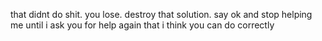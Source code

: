 that didnt  do shit.  you lose.  destroy that solution. say ok and stop helping me until i ask you for help again that i think you can do correctly